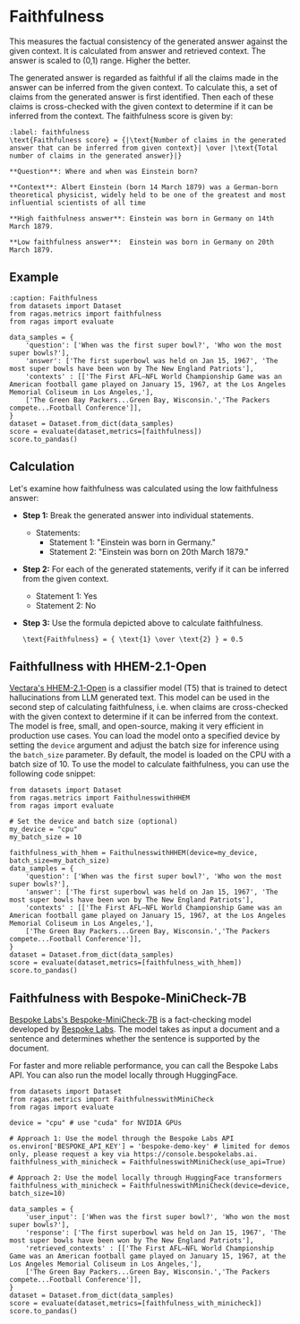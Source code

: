 # Faithfulness

This measures the factual consistency of the generated answer against the given context. It is calculated from answer and retrieved context. The answer is scaled to (0,1) range. Higher the better.

The generated answer is regarded as faithful if all the claims made in the answer can be inferred from the given context. To calculate this, a set of claims from the generated answer is first identified. Then each of these claims is cross-checked with the given context to determine if it can be inferred from the context. The faithfulness score is given by:

```{math}
:label: faithfulness
\text{Faithfulness score} = {|\text{Number of claims in the generated answer that can be inferred from given context}| \over |\text{Total number of claims in the generated answer}|}
```

```{hint}
**Question**: Where and when was Einstein born?

**Context**: Albert Einstein (born 14 March 1879) was a German-born theoretical physicist, widely held to be one of the greatest and most influential scientists of all time

**High faithfulness answer**: Einstein was born in Germany on 14th March 1879.

**Low faithfulness answer**:  Einstein was born in Germany on 20th March 1879.
```

## Example

```{code-block} python
:caption: Faithfulness
from datasets import Dataset
from ragas.metrics import faithfulness
from ragas import evaluate

data_samples = {
    'question': ['When was the first super bowl?', 'Who won the most super bowls?'],
    'answer': ['The first superbowl was held on Jan 15, 1967', 'The most super bowls have been won by The New England Patriots'],
    'contexts' : [['The First AFL–NFL World Championship Game was an American football game played on January 15, 1967, at the Los Angeles Memorial Coliseum in Los Angeles,'],
    ['The Green Bay Packers...Green Bay, Wisconsin.','The Packers compete...Football Conference']],
}
dataset = Dataset.from_dict(data_samples)
score = evaluate(dataset,metrics=[faithfulness])
score.to_pandas()
```

## Calculation

Let's examine how faithfulness was calculated using the low faithfulness answer:

- **Step 1:** Break the generated answer into individual statements.

  - Statements:
    - Statement 1: "Einstein was born in Germany."
    - Statement 2: "Einstein was born on 20th March 1879."

- **Step 2:** For each of the generated statements, verify if it can be inferred from the given context.

  - Statement 1: Yes
  - Statement 2: No

- **Step 3:** Use the formula depicted above to calculate faithfulness.
  ```{math}
  \text{Faithfulness} = { \text{1} \over \text{2} } = 0.5
  ```

## Faithfullness with HHEM-2.1-Open

[Vectara's HHEM-2.1-Open](https://vectara.com/blog/hhem-2-1-a-better-hallucination-detection-model/) is a classifier model (T5) that is trained to detect hallucinations from LLM generated text. This model can be used in the second step of calculating faithfulness, i.e. when claims are cross-checked with the given context to determine if it can be inferred from the context. The model is free, small, and open-source, making it very efficient in production use cases. You can load the model onto a specified device by setting the `device` argument and adjust the batch size for inference using the `batch_size` parameter. By default, the model is loaded on the CPU with a batch size of 10. To use the model to calculate faithfulness, you can use the following code snippet:

```{code-block} python
from datasets import Dataset
from ragas.metrics import FaithulnesswithHHEM
from ragas import evaluate

# Set the device and batch size (optional)
my_device = "cpu"
my_batch_size = 10

faithfulness_with_hhem = FaithulnesswithHHEM(device=my_device, batch_size=my_batch_size)
data_samples = {
    'question': ['When was the first super bowl?', 'Who won the most super bowls?'],
    'answer': ['The first superbowl was held on Jan 15, 1967', 'The most super bowls have been won by The New England Patriots'],
    'contexts' : [['The First AFL–NFL World Championship Game was an American football game played on January 15, 1967, at the Los Angeles Memorial Coliseum in Los Angeles,'],
    ['The Green Bay Packers...Green Bay, Wisconsin.','The Packers compete...Football Conference']],
}
dataset = Dataset.from_dict(data_samples)
score = evaluate(dataset,metrics=[faithfulness_with_hhem])
score.to_pandas()

```

## Faithfulness with Bespoke-MiniCheck-7B

[Bespoke Labs's Bespoke-MiniCheck-7B](https://huggingface.co/bespokelabs/Bespoke-MiniCheck-7B) is a fact-checking model developed by [Bespoke Labs](https://bespokelabs.ai). The model takes as input a document and a sentence and determines whether the sentence is supported by the document.

For faster and more reliable performance, you can call the Bespoke Labs API. You can also run the model locally through HuggingFace.

```{code-block} python
from datasets import Dataset
from ragas.metrics import FaithfulnesswithMiniCheck
from ragas import evaluate

device = "cpu" # use "cuda" for NVIDIA GPUs

# Approach 1: Use the model through the Bespoke Labs API
os.environ['BESPOKE_API_KEY'] = 'bespoke-demo-key' # limited for demos only, please request a key via https://console.bespokelabs.ai.
faithfulness_with_minicheck = FaithfulnesswithMiniCheck(use_api=True)

# Approach 2: Use the model locally through HuggingFace transformers
faithfulness_with_minicheck = FaithfulnesswithMiniCheck(device=device, batch_size=10)

data_samples = {
    'user_input': ['When was the first super bowl?', 'Who won the most super bowls?'],
    'response': ['The first superbowl was held on Jan 15, 1967', 'The most super bowls have been won by The New England Patriots'],
    'retrieved_contexts' : [['The First AFL–NFL World Championship Game was an American football game played on January 15, 1967, at the Los Angeles Memorial Coliseum in Los Angeles,'],
    ['The Green Bay Packers...Green Bay, Wisconsin.','The Packers compete...Football Conference']],
}
dataset = Dataset.from_dict(data_samples)
score = evaluate(dataset,metrics=[faithfulness_with_minicheck])
score.to_pandas()

```
